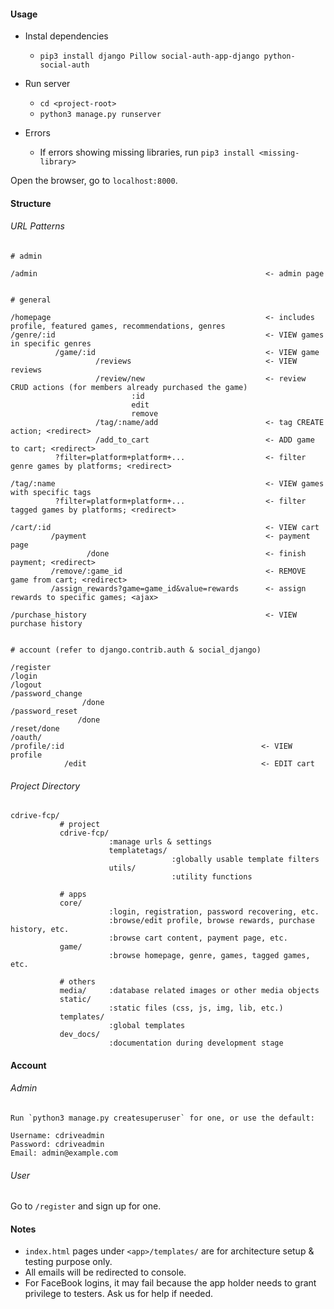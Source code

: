 #### Usage

- Instal dependencies
  - `pip3 install django Pillow social-auth-app-django python-social-auth`   

- Run server
  - `cd <project-root>`  
  - `python3 manage.py runserver`  

- Errors
  - If errors showing missing libraries, run `pip3 install <missing-library>`

Open the browser, go to `localhost:8000`.

#### Structure

###### URL Patterns

```
# admin

/admin                                                   <- admin page


# general

/homepage                                                <- includes profile, featured games, recommendations, genres
/genre/:id                                               <- VIEW games in specific genres
          /game/:id                                      <- VIEW game
                   /reviews                              <- VIEW reviews
                   /review/new                           <- review CRUD actions (for members already purchased the game)
                           :id
                           edit
                           remove
                   /tag/:name/add                        <- tag CREATE action; <redirect>
                   /add_to_cart                          <- ADD game to cart; <redirect>
          ?filter=platform+platform+...                  <- filter genre games by platforms; <redirect>
          
/tag/:name                                               <- VIEW games with specific tags
          ?filter=platform+platform+...                  <- filter tagged games by platforms; <redirect>

/cart/:id                                                <- VIEW cart
         /payment                                        <- payment page
                 /done                                   <- finish payment; <redirect>
         /remove/:game_id                                <- REMOVE game from cart; <redirect>
         /assign_rewards?game=game_id&value=rewards      <- assign rewards to specific games; <ajax>

/purchase_history                                        <- VIEW purchase history


# account (refer to django.contrib.auth & social_django)

/register
/login
/logout
/password_change
                /done
/password_reset
               /done
/reset/done
/oauth/
/profile/:id                                            <- VIEW profile
            /edit                                       <- EDIT cart
```

###### Project Directory

```
cdrive-fcp/
           # project
           cdrive-fcp/
                      :manage urls & settings
                      templatetags/
                                    :globally usable template filters
                      utils/
                                    :utility functions
       
           # apps
           core/
                      :login, registration, password recovering, etc.
                      :browse/edit profile, browse rewards, purchase history, etc.
                      :browse cart content, payment page, etc.
           game/
                      :browse homepage, genre, games, tagged games, etc.
       
           # others
           media/     :database related images or other media objects
           static/
                      :static files (css, js, img, lib, etc.)
           templates/
                      :global templates
           dev_docs/
                      :documentation during development stage
```

#### Account

###### Admin

```
Run `python3 manage.py createsuperuser` for one, or use the default:

Username: cdriveadmin
Password: cdriveadmin
Email: admin@example.com
```

###### User

Go to `/register` and sign up for one.

#### Notes

- `index.html` pages under `<app>/templates/` are for architecture setup & testing purpose only.
- All emails will be redirected to console.
- For FaceBook logins, it may fail because the app holder needs to grant privilege to testers. Ask us for help if needed.


